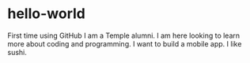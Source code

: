 # hello-world
First time using GitHub
I am a Temple alumni. I am here looking to learn more about coding and programming. I want to build a mobile app. 
I like sushi. 
